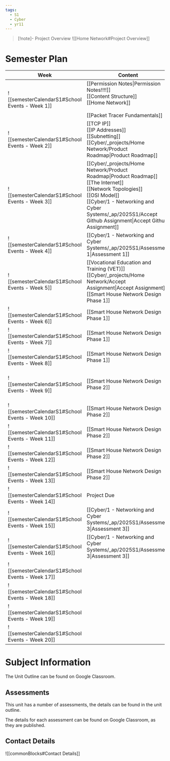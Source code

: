 ```yaml
---
tags:
  - S1
  - Cyber
  - yr11
---
```

> [!note]- Project Overview
> ![[Home Network#Project Overview]]


# Semester Plan


| Week                                            | Content                                                                                                                                                                                                                                      | Submissions                                                                                       |
| ----------------------------------------------- | -------------------------------------------------------------------------------------------------------------------------------------------------------------------------------------------------------------------------------------------- | ------------------------------------------------------------------------------------------------- |
| ![[semesterCalendarS1#School Events - Week 1]]  | [[Permission Notes\|Permission Notes!!!!]]<br>[[Content Structure]]<br>[[Home Network]]<br><br>[[Packet Tracer Fundamentals]]                                                                                                                |                                                                                                   |
| ![[semesterCalendarS1#School Events - Week 2]]  | [[TCP IP]]<br>[[IP Addresses]]<br>[[Subnetting]]<br>[[Cyber/_projects/Home Network/Product Roadmap\|Product Roadmap]]                                                                                                                        |                                                                                                   |
| ![[semesterCalendarS1#School Events - Week 3]]  | [[Cyber/_projects/Home Network/Product Roadmap\|Product Roadmap]]<br>[[The Internet]]<br>[[Network Topologies]]<br>[[OSI Model]]<br>[[Cyber/1 - Networking and Cyber Systems/_ap/2025S1/Accept Github Assignment\|Accept Github Assignment]] |                                                                                                   |
| ![[semesterCalendarS1#School Events - Week 4]]  | [[Cyber/1 - Networking and Cyber Systems/_ap/2025S1/Assessment 1\|Assessment 1]]                                                                                                                                                             | [[Cyber/1 - Networking and Cyber Systems/_ap/2025S1/Assessment 1\|Assessment 1 Due]]              |
| ![[semesterCalendarS1#School Events - Week 5]]  | [[Vocational Education and Training (VET)]]<br>[[Cyber/_projects/Home Network/Accept Assignment\|Accept Assignment]]<br>[[Smart House Network Design Phase 1]]                                                                               | ICTICT214 - Google classroom                                                                      |
| ![[semesterCalendarS1#School Events - Week 6]]  | [[Smart House Network Design Phase 1]]                                                                                                                                                                                                       |                                                                                                   |
| ![[semesterCalendarS1#School Events - Week 7]]  | [[Smart House Network Design Phase 1]]                                                                                                                                                                                                       |                                                                                                   |
| ![[semesterCalendarS1#School Events - Week 8]]  | [[Smart House Network Design Phase 1]]                                                                                                                                                                                                       | Assessment 2 Practice - Wednesday Double                                                          |
| ![[semesterCalendarS1#School Events - Week 9]]  | [[Smart House Network Design Phase 2]]                                                                                                                                                                                                       | [[Cyber/1 - Networking and Cyber Systems/_ap/2025S1/Assessment 2\|Assessment 2 Wednesday Double]] |
| ![[semesterCalendarS1#School Events - Week 10]] | [[Smart House Network Design Phase 2]]                                                                                                                                                                                                       |                                                                                                   |
| ![[semesterCalendarS1#School Events - Week 11]] | [[Smart House Network Design Phase 2]]                                                                                                                                                                                                       |                                                                                                   |
| ![[semesterCalendarS1#School Events - Week 12]] | [[Smart House Network Design Phase 2]]                                                                                                                                                                                                       |                                                                                                   |
| ![[semesterCalendarS1#School Events - Week 13]] | [[Smart House Network Design Phase 2]]                                                                                                                                                                                                       |                                                                                                   |
| ![[semesterCalendarS1#School Events - Week 14]] | Project Due                                                                                                                                                                                                                                  |                                                                                                   |
| ![[semesterCalendarS1#School Events - Week 15]] | [[Cyber/1 - Networking and Cyber Systems/_ap/2025S1/Assessment 3\|Assessment 3]]                                                                                                                                                             |                                                                                                   |
| ![[semesterCalendarS1#School Events - Week 16]] | [[Cyber/1 - Networking and Cyber Systems/_ap/2025S1/Assessment 3\|Assessment 3]]                                                                                                                                                             | **Friday** [[Cyber/1 - Networking and Cyber Systems/_ap/2025S1/Assessment 3\|Assessment 3 Due]]   |
| ![[semesterCalendarS1#School Events - Week 17]] |                                                                                                                                                                                                                                              |                                                                                                   |
| ![[semesterCalendarS1#School Events - Week 18]] |                                                                                                                                                                                                                                              |                                                                                                   |
| ![[semesterCalendarS1#School Events - Week 19]] |                                                                                                                                                                                                                                              |                                                                                                   |
| ![[semesterCalendarS1#School Events - Week 20]] |                                                                                                                                                                                                                                              |                                                                                                   |

# Subject Information

The Unit Outline can be found on Google Classroom.

## Assessments

This unit has a number of assessments, the details can be found in the unit outline.

The details for each assessment can be found on Google Classroom, as they are published.

## Contact Details

![[commonBlocks#Contact Details]]

